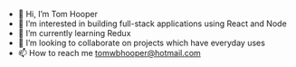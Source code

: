 - 👋 Hi, I’m Tom Hooper
- 👀 I’m interested in building full-stack applications using React and Node
- 🌱 I’m currently learning Redux
- 💞️ I’m looking to collaborate on projects which have everyday uses
- 📫 How to reach me tomwbhooper@hotmail.com

<!---
tom-hooper-91/tom-hooper-91 is a ✨ special ✨ repository because its `README.md` (this file) appears on your GitHub profile.
You can click the Preview link to take a look at your changes.
--->
